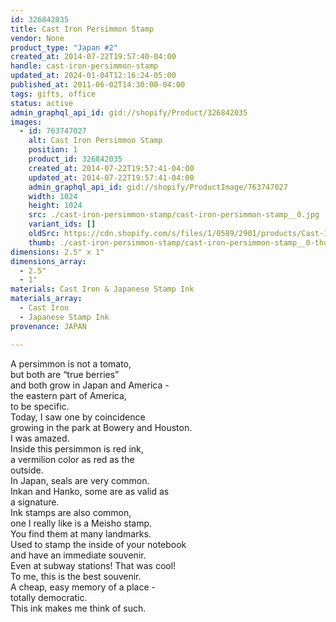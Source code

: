 ```yaml
---
id: 326842035
title: Cast Iron Persimmon Stamp
vendor: None
product_type: "Japan #2"
created_at: 2014-07-22T19:57:40-04:00
handle: cast-iron-persimmon-stamp
updated_at: 2024-01-04T12:16:24-05:00
published_at: 2011-06-02T14:30:00-04:00
tags: gifts, office
status: active
admin_graphql_api_id: gid://shopify/Product/326842035
images:
  - id: 763747027
    alt: Cast Iron Persimmon Stamp
    position: 1
    product_id: 326842035
    created_at: 2014-07-22T19:57:41-04:00
    updated_at: 2014-07-22T19:57:41-04:00
    admin_graphql_api_id: gid://shopify/ProductImage/763747027
    width: 1024
    height: 1024
    src: ./cast-iron-persimmon-stamp/cast-iron-persimmon-stamp__0.jpg
    variant_ids: []
    oldSrc: https://cdn.shopify.com/s/files/1/0589/2901/products/Cast-Iron-Persimmon-Stamp.jpeg?v=1406073461
    thumb: ./cast-iron-persimmon-stamp/cast-iron-persimmon-stamp__0-thumb.jpg
dimensions: 2.5" x 1"
dimensions_array:
  - 2.5"
  - 1"
materials: Cast Iron & Japanese Stamp Ink
materials_array:
  - Cast Iron
  - Japanese Stamp Ink
provenance: JAPAN

---
```


A persimmon is not a tomato,  
but both are “true berries”  
and both grow in Japan and America -  
the eastern part of America,  
to be specific.  
Today, I saw one by coincidence  
growing in the park at Bowery and Houston.  
I was amazed.  
Inside this persimmon is red ink,  
a vermilion color as red as the  
outside.  
In Japan, seals are very common.  
Inkan and Hanko, some are as valid as  
a signature.  
Ink stamps are also common,  
one I really like is a Meisho stamp.  
You find them at many landmarks.  
Used to stamp the inside of your notebook  
and have an immediate souvenir.  
Even at subway stations! That was cool!  
To me, this is the best souvenir.  
A cheap, easy memory of a place -  
totally democratic.  
This ink makes me think of such.